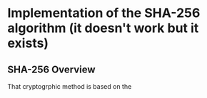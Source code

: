 # Implementation of the SHA-256 algorithm (it doesn't work but it exists)

## SHA-256 Overview
That cryptogrphic method is based on the 
